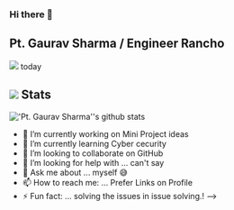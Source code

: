 ### Hi there 👋
## Pt. Gaurav Sharma / Engineer Rancho

![](https://hits.seeyoufarm.com/api/count/incr/badge.svg?url=https://github.com/EngineerRancho/&title=Profile%20Views) today


## ![](https://rf0x3d.su/maybe_assets/statistics_outline_28.svg) Stats

 <img align="center" src="https://github-readme-stats.vercel.app/api?username=EngineerRancho&show_icons=true&include_all_commits=true&theme=buefy&hide_border=true" alt="'Pt. Gaurav Sharma''s github stats" /> 


- 🔭 I’m currently working on Mini Project ideas 
- 🌱 I’m currently learning Cyber cecurity 
- 👯 I’m looking to collaborate on GitHub
- 🤔 I’m looking for help with ... can't say 
- 💬 Ask me about ... myself 😅
- 📫 How to reach me: ... Prefer Links on Profile
- ⚡ Fun fact: ... solving the issues in issue solving.!
-->
